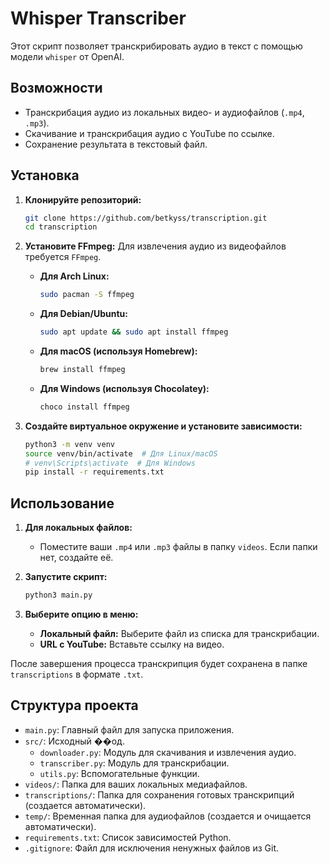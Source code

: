 # Whisper Transcriber

Этот скрипт позволяет транскрибировать аудио в текст с помощью модели `whisper` от OpenAI.

## Возможности

- Транскрибация аудио из локальных видео- и аудиофайлов (`.mp4`, `.mp3`).
- Скачивание и транскрибация аудио с YouTube по ссылке.
- Сохранение результата в текстовый файл.

## Установка

1.  **Клонируйте репозиторий:**
    ```bash
    git clone https://github.com/betkyss/transcription.git
    cd transcription
    ```

2.  **Установите FFmpeg:**
    Для извлечения аудио из видеофайлов требуется `FFmpeg`.

    - **Для Arch Linux:**
      ```bash
      sudo pacman -S ffmpeg
      ```
    - **Для Debian/Ubuntu:**
      ```bash
      sudo apt update && sudo apt install ffmpeg
      ```
    - **Для macOS (используя Homebrew):**
      ```bash
      brew install ffmpeg
      ```
    - **Для Windows (используя Chocolatey):**
      ```bash
      choco install ffmpeg
      ```

3.  **Создайте виртуальное окружение и установите зависимости:**
    ```bash
    python3 -m venv venv
    source venv/bin/activate  # Для Linux/macOS
    # venv\Scripts\activate  # Для Windows
    pip install -r requirements.txt
    ```

## Использование

1.  **Для локальных файлов:**
    - Поместите ваши `.mp4` или `.mp3` файлы в папку `videos`. Если папки нет, создайте её.

2.  **Запустите скрипт:**
    ```bash
    python3 main.py
    ```

3.  **Выберите опцию в меню:**
    - **Локальный файл:** Выберите файл из списка для транскрибации.
    - **URL с YouTube:** Вставьте ссылку на видео.

После завершения процесса транскрипция будет сохранена в папке `transcriptions` в формате `.txt`.

## Структура проекта

- `main.py`: Главный файл для запуска приложения.
- `src/`: Исходный ��од.
  - `downloader.py`: Модуль для скачивания и извлечения аудио.
  - `transcriber.py`: Модуль для транскрибации.
  - `utils.py`: Вспомогательные функции.
- `videos/`: Папка для ваших локальных медиафайлов.
- `transcriptions/`: Папка для сохранения готовых транскрипций (создается автоматически).
- `temp/`: Временная папка для аудиофайлов (создается и очищается автоматически).
- `requirements.txt`: Список зависимостей Python.
- `.gitignore`: Файл для исключения ненужных файлов из Git.